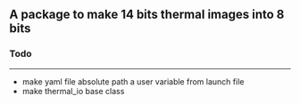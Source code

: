 ## A package to make 14 bits thermal images into 8 bits


### Todo
---
-  make yaml file absolute path a user variable from launch file
-  make thermal_io base class